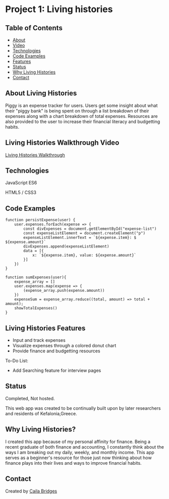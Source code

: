 # Project 1: Living histories

## Table of Contents
* [About](#about-living-histories)
* [Video](#living-histories-walkthrough-video)
* [Technologies](#technologies)
* [Code Examples](#code-examples)
* [Features](#living-histories-features)
* [Status](#status)
* [Why Living Histories](#why-living-histories)
* [Contact](#contact)

## About Living Histories
Piggy is an expense tracker for users. Users get some insight about what their "piggy bank" is being spent on through a list breakdown of their expenses along with a chart breakdown of total expenses. Resources are also provided to the user to increase their financial literacy and budgetting habits.

## Living Histories Walkthrough Video
[Living Histories Walkthrough](https://youtu.be/nrF-XjUx4oI)

## Technologies
JavaScript ES6

HTML5 / CSS3


## Code Examples

```
function persistExpense(user) {
    user.expenses.forEach(expense => {
        const divExpenses = document.getElementById("expense-list")
        const expenseListElement = document.createElement("p")
        expenseListElement.innerText = `${expense.item}: $ ${expense.amount}`
        divExpenses.append(expenseListElement)
        data = [{
            x: `${expense.item}, value: ${expense.amount}`
        }]
    })
}
```
```
function sumExpenses(user){
    expense_array = []
    user.expenses.map(expense => {
        (expense_array.push(expense.amount))
    })
    expenseSum = expense_array.reduce((total, amount) => total + amount);
    showTotalExpenses()
}
```
## Living Histories Features
* Input and track expenses
* Visualize expenses through a colored donut chart
* Provide finance and budgetting resources


To-Do List:
* Add Searching feature for interview pages

## Status
Completed, Not hosted.

This web app was created to be continually built upon by later researchers and residents of Kefalonia,Greece.

## Why Living Histories?
I created this app because of my personal affinity for finance. Being a recent graduate of both finance and accounting, I constantly think about the ways I am breaking out my daily, weekly, and monthly income. This app serves as a beginner's resource for those just now thinking about how finance plays into their lives and ways to improve financial habits.

## Contact
Created by [Caila Bridges](https://www.linkedin.com/feed/)
